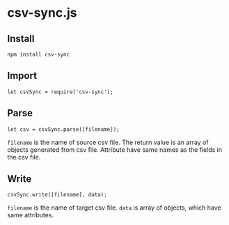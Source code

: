 # csv-sync.js
## Install

```
npm install csv-sync
```

## Import

```
let csvSync = require('csv-sync');
```

## Parse

```
let csv = csvSync.parse([filename]);
```

``filename`` is the name of source csv file. The return value is an array of objects generated from csv file. 
Attribute have same names as the fields in the csv file.
## Write

```
csvSync.write([filename], data);
```

``filename`` is the name of target csv file. ``data`` is array of objects, which have same attributes.
